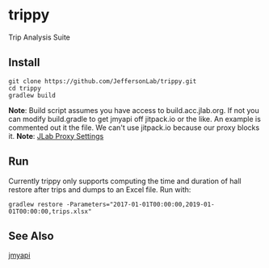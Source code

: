 # trippy
Trip Analysis Suite

## Install
```
git clone https://github.com/JeffersonLab/trippy.git
cd trippy
gradlew build
```
__Note__: Build script assumes you have access to build.acc.jlab.org.  If not you can modify build.gradle to get jmyapi off jitpack.io or the like.  An example is commented out it the file.  We can't use jitpack.io because our proxy blocks it.
__Note__: [JLab Proxy Settings](https://github.com/JeffersonLab/jmyapi/wiki/JLab-Proxy)

## Run

Currently trippy only supports computing the time and duration of hall restore after trips and dumps to an Excel file.   Run with:

```
gradlew restore -Parameters="2017-01-01T00:00:00,2019-01-01T00:00:00,trips.xlsx"
```

## See Also
[jmyapi](https://github.com/JeffersonLab/jmyapi)
